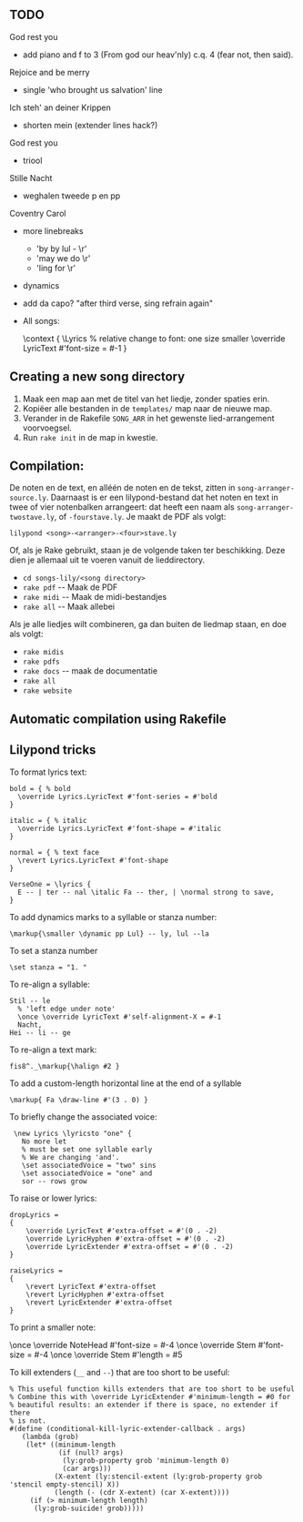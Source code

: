 ## TODO

God rest you
* add piano and f to 3 (From god our heav'nly) c.q. 4 (fear
not, then said).

Rejoice and be merry
* single 'who brought us salvation' line

Ich steh' an deiner Krippen
* shorten mein (extender lines hack?)

God rest you
* triool

Stille Nacht
* weghalen tweede p en pp

Coventry Carol
* more linebreaks
  * 'by by lul - \r'
  * 'may we do \r'
  * 'ling for \r'
* dynamics
* add da capo? "after third verse, sing refrain again"

* All songs:

   \context {
     \Lyrics
     % relative change to font: one size smaller
     \override LyricText #'font-size = #-1
   }

## Creating a new song directory

1. Maak een map aan met de titel van het liedje, zonder spaties erin.
2. Kopiëer alle bestanden in de `templates/` map naar de nieuwe map.
3. Verander in de Rakefile `SONG_ARR` in het gewenste lied-arrangement
   voorvoegsel.
4. Run `rake init` in de map in kwestie.


## Compilation:

De noten en de text, en alléén de noten en de tekst, zitten in
`song-arranger-source.ly`. Daarnaast is er een lilypond-bestand dat het
noten en text in twee of vier notenbalken arrangeert: dat heeft een naam
als `song-arranger-twostave.ly`, of `-fourstave.ly`. Je maakt de PDF als
volgt:

    lilypond <song>-<arranger>-<four>stave.ly

Of, als je Rake gebruikt, staan je de volgende taken ter beschikking.
Deze dien je allemaal uit te voeren vanuit de lieddirectory.

* `cd songs-lily/<song directory>`
* `rake pdf` -- Maak de PDF
* `rake midi` -- Maak de midi-bestandjes
* `rake all` -- Maak allebei

Als je alle liedjes wilt combineren, ga dan buiten de liedmap staan, en
doe als volgt:

* `rake midis`
* `rake pdfs`
* `rake docs`     -- maak de documentatie
* `rake all`
* `rake website`

## Automatic compilation using Rakefile

## Lilypond tricks

To format lyrics text:

    bold = { % bold
      \override Lyrics.LyricText #'font-series = #'bold
    }

    italic = { % italic
      \override Lyrics.LyricText #'font-shape = #'italic
    }

    normal = { % text face
      \revert Lyrics.LyricText #'font-shape
    }

    VerseOne = \lyrics {
      E -- | ter -- nal \italic Fa -- ther, | \normal strong to save,
    }


To add dynamics marks to a syllable or stanza number:

    \markup{\smaller \dynamic pp Lul} -- ly, lul --la

To set a stanza number

    \set stanza = "1. "

To re-align a syllable:
  
    Stil -- le 
      % 'left edge under note'
      \once \override LyricText #'self-alignment-X = #-1
      Nacht,
    Hei -- li -- ge

To re-align a text mark:

    fis8^._\markup{\halign #2 }

To add a custom-length horizontal line at the end of a syllable

    \markup{ Fa \draw-line #'(3 . 0) }

To briefly change the associated voice:

     \new Lyrics \lyricsto "one" {
       No more let
       % must be set one syllable early
       % We are changing 'and'.
       \set associatedVoice = "two" sins 
       \set associatedVoice = "one" and
       sor -- rows grow

To raise or lower lyrics:

    dropLyrics =
    {
        \override LyricText #'extra-offset = #'(0 . -2)
        \override LyricHyphen #'extra-offset = #'(0 . -2)
        \override LyricExtender #'extra-offset = #'(0 . -2)
    }

    raiseLyrics =
    {
        \revert LyricText #'extra-offset
        \revert LyricHyphen #'extra-offset
        \revert LyricExtender #'extra-offset
    }

To print a smaller note:

  \once \override NoteHead #'font-size = #-4
  \once \override Stem #'font-size = #-4
  \once \override Stem #'length = #5

To kill extenders (`__` and `--`) that are too short to be useful:

    % This useful function kills extenders that are too short to be useful
    % Combine this with \override LyricExtender #'minimum-length = #0 for
    % beautiful results: an extender if there is space, no extender if there
    % is not.
    #(define (conditional-kill-lyric-extender-callback . args)
       (lambda (grob)
        (let* ((minimum-length
                (if (null? args)
                 (ly:grob-property grob 'minimum-length 0)
                 (car args)))
               (X-extent (ly:stencil-extent (ly:grob-property grob 'stencil empty-stencil) X))
               (length (- (cdr X-extent) (car X-extent))))
         (if (> minimum-length length)
          (ly:grob-suicide! grob)))))
